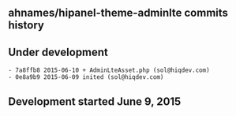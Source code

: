 ahnames/hipanel-theme-adminlte commits history
----------------------------------------------

## Under development

    - 7a8ffb8 2015-06-10 + AdminLteAsset.php (sol@hiqdev.com)
    - 0e8a9b9 2015-06-09 inited (sol@hiqdev.com)

## Development started June 9, 2015

